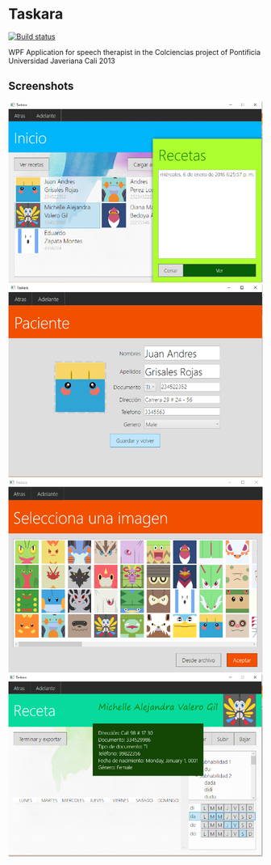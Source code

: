 # Taskara
[![Build status](https://ci.appveyor.com/api/projects/status/370bgrfs9r1vyyv0?svg=true)](https://ci.appveyor.com/project/jairov4/taskara)

WPF Application for speech therapist in the Colciencias project of Pontificia Universidad Javeriana Cali 2013

## Screenshots

![Screenshot1](Screenshots/Taskara1.png "Screenshot1")
![Screenshot2](Screenshots/Taskara2.png "Screenshot2")
![Screenshot3](Screenshots/Taskara3.png "Screenshot3")
![Screenshot4](Screenshots/Taskara4.png "Screenshot4")
